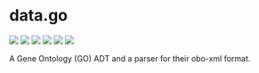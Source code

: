 # data.go

[![](https://travis-ci.org/bio4j/data.go.svg?branch=master)](https://travis-ci.org/bio4j/data.go)
[![](https://api.codacy.com/project/badge/Grade/24b0f95caedc4938aafdb3ce0103a437)](https://www.codacy.com/app/bio4j/data-go?utm_source=github.com&amp;utm_medium=referral&amp;utm_content=bio4j/data.go&amp;utm_campaign=Badge_Grade)
[![](https://api.codacy.com/project/badge/Coverage/24b0f95caedc4938aafdb3ce0103a437)](https://www.codacy.com/app/bio4j/data-go?utm_source=github.com&amp;utm_medium=referral&amp;utm_content=bio4j/data.go&amp;utm_campaign=Badge_Coverage)
[![](http://github-release-version.herokuapp.com/github/bio4j/data.go/release.svg)](https://github.com/bio4j/data.go/releases/latest)
[![](https://img.shields.io/badge/license-AGPLv3-blue.svg)](https://tldrlegal.com/license/gnu-affero-general-public-license-v3-%28agpl-3.0%29)
[![](https://img.shields.io/badge/contact-gitter_chat-dd1054.svg)](https://gitter.im/bio4j/data.go)

A Gene Ontology (GO) ADT and a parser for their obo-xml format.
